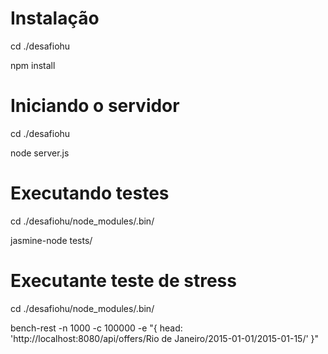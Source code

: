 Instalação
==========

cd ./desafiohu

npm install

Iniciando o servidor
====================

cd ./desafiohu

node server.js

Executando testes
=================

cd ./desafiohu/node_modules/.bin/

jasmine-node tests/

Executante teste de stress
==========================

cd ./desafiohu/node_modules/.bin/

bench-rest -n 1000 -c 100000 -e "{ head: 'http://localhost:8080/api/offers/Rio de Janeiro/2015-01-01/2015-01-15/' }"

